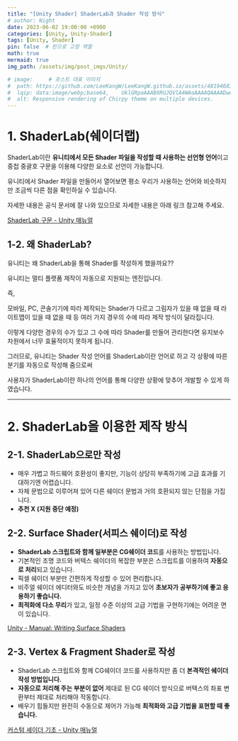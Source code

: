 ```yaml
---
title: "[Unity Shader] ShaderLab과 Shader 작성 방식"
# author: Night
date: 2023-06-02 19:00:00 +0900
categories: [Unity, Unity-Shader]
tags: [Unity, Shader]
pin: false  # 핀으로 고정 역할
math: true
mermaid: true
img_path: /assets/img/post_imgs/Unity/

# image:     # 포스트 대표 이미지
#  path: https://github.com/LeeKangW/LeeKangW.github.io/assets/48194683/7e5b8251-2544-4eea-b702-ad59aa404e9e
#  lqip: data:image/webp;base64,    UklGRpoAAABXRUJQVlA4WAoAAAAQAAAADwAABwAAQUxQSDIAAAARL0AmbZurmr57yyIiqE8oiG0bejIYEQTgqiDA9vqnsUSI6H+oAERp2HZ65qP/VIAWAFZQOCBCAAAA8AEAnQEqEAAIAAVAfCWkAALp8sF8rgRgAP7o9FDvMCkMde9PK7euH5M1m6VWoDXf2FkP3BqV0ZYbO6NA/VFIAAAA
#  alt: Responsive rendering of Chirpy theme on multiple devices.
---
```


# 1\. ShaderLab(쉐이더랩)

ShaderLab이란 **유니티에서 모든 Shader 파일을 작성할 때 사용하는 선언형 언어**이고 중첩 중괄호 구문을 이용해 다양한 요소로 선언이 가능합니다.

유니티에서 Shader 파일을 만들어서 열어보면 평소 우리가 사용하는 언어와 비슷하지만 조금씩 다른 점을 확인하실 수 있습니다.

자세한 내용은 공식 문서에 잘 나와 있으므로 자세한 내용은 아래 링크 참고해 주세요.

[ShaderLab 구문 - Unity 매뉴얼](https://docs.unity3d.com/kr/530/Manual/SL-Shader.html)

## 1-2. 왜 ShaderLab?

유니티는 왜 ShaderLab을 통해 Shader를 작성하게 했을까요??

유니티는 멀티 플랫폼 제작이 자동으로 지원되는 엔진입니다.

즉,

모바일, PC, 콘솔기기에 따라 제작되는 Shader가 다르고 그림자가 있을 때 없을 때 라이트맵이 있을 때 없을 때 등 여러 가지 경우의 수에 따라 제작 방식이 달라집니다.

이렇게 다양한 경우의 수가 있고 그 수에 따라 Shader를 만들어 관리한다면 유지보수 차원에서 너무 효율적이지 못하게 됩니다.

그러므로, 유니티는 Shader 작성 언어를 ShaderLab이란 언어로 하고 각 상황에 따른 분기를 자동으로 작성해 줌으로써

사용자가 ShaderLab이란 하나의 언어를 통해 다양한 상황에 맞추어 개발할 수 있게 하였습니다.

---

# 2\. ShaderLab을 이용한 제작 방식

## 2-1. ShaderLab으로만 작성

-   매우 가볍고 하드웨어 호환성이 좋지만, 기능이 상당히 부족하기에 고급 효과를 기대하기엔 어렵습니다.
-   자체 문법으로 이루어져 있어 다른 쉐이더 문법과 거의 호환되지 않는 단점을 가집니다.
-   **추천 X (지원 중단 예정)**

## 2-2. Surface Shader(서피스 쉐이더)로 작성

-   **ShaderLab 스크립트와 함께 일부분은 CG쉐이더 코드**를 사용하는 방법입니다.
-   기본적인 조명 코드와 버텍스 쉐이더의 복잡한 부분은 스크립트를 이용하여 **자동으로 처리**되고 있습니다.
-   픽셀 쉐이더 부분만 간편하게 작성할 수 있어 편리합니다.
-   비주얼 쉐이더 에디터와도 비슷한 개념을 가지고 있어 **초보자가 공부하기에 좋고 응용하기 좋습니다.**
-   **최적화에 다소 무리**가 있고, 일정 수준 이상의 고급 기법을 구현하기에는 어려운 면이 있습니다.

[Unity - Manual: Writing Surface Shaders](https://docs.unity3d.com/Manual/SL-SurfaceShaders.html)

## 2-3. Vertex & Fragment Shader로 작성

-   ShaderLab 스크립트와 함께 CG쉐이더 코드를 사용하지만 좀 더 **본격적인 쉐이더 작성 방법입니다.**
-   **자동으로 처리해 주는 부분이 없어** 제대로 된 CG 쉐이더 방식으로 버텍스의 좌표 변환부터 제대로 처리해야 작동합니다.
-   배우기 힘들지만 완전히 수동으로 제어가 가능해 **최적화와 고급 기법을 표현할 때 좋습니다.**

[커스텀 셰이더 기초 - Unity 매뉴얼](https://docs.unity3d.com/kr/2021.3/Manual/SL-VertexFragmentShaderExamples.html)
